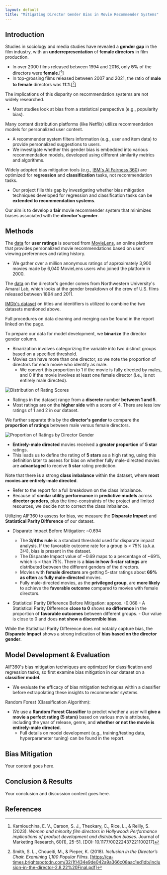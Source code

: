 ```yaml
---
layout: default
title: "Mitigating Director Gender Bias in Movie Recommender Systems"
---
```


## Introduction

Studies in sociology and media studies have revealed a **gender gap** in the film industry, with an **underrepresentation** of **female directors** in film production.
- In over 2000 films released between 1994 and 2016, only **5%** of the directors were **female**.[[^1]]
- In top-grossing films released between 2007 and 2021, the ratio of **male to female** directors was **11:1**.[[^2]]

The implications of this disparity on recommendation systems are not widely researched.
- Most studies look at bias from a statistical perspective (e.g., popularity bias).

Many content distribution platforms (like Netflix) utilize recommendation models for personalized user content.
- A recommender system filters information (e.g., user and item data) to provide personalized suggestions to users.
- We investigate whether this gender bias is embedded into various recommendation models, developed using different similarity metrics and algorithms.

Widely adopted bias mitigation tools (e.g., [IBM's AI Fairness 360](https://aif360.readthedocs.io/en/stable/index.html)) are optimized for **regression** and **classification** tasks, not recommendation tasks.
- Our project fills this gap by investigating whether bias mitigation techniques developed for regression and classification tasks can be **extended to recommendation systems**.

Our aim is to develop a **fair** movie recommender system that minimizes biases associated with the **director's gender**.

## Methods

The [data](https://grouplens.org/datasets/movielens/1m/) for **user ratings** is sourced from [MovieLens](https://movielens.org/), an online platform that provides personalized movie recommendations based on users' viewing preferences and rating history.
- We gather over a million anonymous ratings of approximately 3,900 movies made by 6,040 MovieLens users who joined the platform in 2000.

The [data](https://figshare.com/articles/dataset/U_S_movies_with_gender-disambiguated_actors_directors_and_producers/4967876) on the director's gender comes from Northwestern University's Amaral Lab, which looks at the gender breakdown of the crew of U.S. films released between 1894 and 2011.

[IMDb's dataset](https://datasets.imdbws.com/) on titles and identifiers is utilized to combine the two datasets mentioned above.

Full procedures on data cleaning and merging can be found in the report linked on the page.

To prepare our data for model development, we **binarize** the director gender column.
- Binarization involves categorizing the variable into two distinct groups based on a specified threshold.
- Movies can have more than one director, so we note the proportion of directors for each movie who identify as male.
    - We convert this proportion to 1 if the movie is fully directed by males, and 0 if the movie involves at least one female director (i.e., is not entirely male directed).

![Distribution of Rating Scores](https://raw.githubusercontent.com/michael-garciaperez/DSC180B-Capstone-Project/main/assets/images/rating_dist.png)

- Ratings in the dataset range from a **discrete** number **between 1 and 5**.
- Most ratings are on the **higher side** with a score of 4. There are less low ratings of 1 and 2 in our dataset.

We further separate this by the **director's gender** to compare the **proportion of ratings** between male versus female directors.

![Proportion of Ratings by Director Gender](https://raw.githubusercontent.com/michael-garciaperez/DSC180B-Capstone-Project/main/assets/images/prop_ratings.png)

- **Entirely-male directed** movies received a **greater proportion** of **5 star** ratings.
- This leads us to define the rating of **5 stars** as a high rating, using this definition later to assess for bias on whether fully male-directed movies are **advantaged** to receive **5 star** rating prediction.

Note that there **is** a strong **class imbalance** within the dataset, where **most movies are entirely-male directed**. 
- Refer to the report for a full breakdown on the class imbalance.
- Because of **similar utility performance** in **predictive models** across **director genders**, plus the time-constraints of the project and limited resources, we decide not to correct the class imbalance.

Utilizing AIF360 to assess for bias, we measure the **Disparate Impact** and **Statistical Parity Difference** of our dataset.

- Disparate Impact Before Mitigation: ~0.694
  - The **3/4ths rule** is a standard threshold used for disparate impact analysis. If the favorable outcome rate for a group is < 75% (a.k.a. 3/4), bias is present in the dataset.
  - The Disparate Impact value of ~0.69 maps to a percentage of ~69%, which is < than 75%. There is a **bias in how 5-star ratings** are distributed between the different genders of the directors.
  - Movies with **female directors** are getting 5-star ratings about **69% as often** as **fully male-directed** movies.
  - Fully male-directed movies, as the **privileged group**, are **more likely** to achieve the **favorable outcome** compared to movies with female directors.

- Statistical Parity Difference Before Mitigation: approx. -0.068
      - A Statistical Parity Difference **close to 0** shows **no difference** in the proportion of **favorable outcomes** between different groups.
      - Our value is close to 0 and does **not show a discernible bias**.

While the Statistical Parity Difference does not notably capture bias, the **Disparate Impact** shows a strong indication of **bias based on the director gender**.

## Model Development & Evaluation

AIF360's bias mitigation techniques are optimized for classification and regression tasks, so first examine bias mitigation in our dataset on a **classifier model**.
- We evaluate the efficacy of bias mitigation techniques within a classifier before extrapolating these insights to recommender systems.

Random Forest (Classification Algorithm):
- We use a **Random Forest Classifier** to predict whether a user will **give a movie a perfect rating (5 stars)** based on various movie attributes, including the year of release, genre, and **whether or not the movie is entirely-male directed**.
  - Full details on model development (e.g., training/testing data, hyperparameter tuning) can be found in the report.

## Bias Mitigation

Your content goes here.

## Conclusion & Results

Your conclusion and discussion content goes here.

## References

[^1]: Karniouchina, E. V., Carson, S. J., Theokary, C., Rice, L., & Reilly, S. (2023). *Women and minority film directors in Hollywood: Performance implications of product development and distribution biases.* Journal of Marketing Research, 60(1), 25-51. [DOI: 10.1177/00222437221100217]

[^2]: Smith, S. L., Choueiti, M., & Pieper, K. (2018). *Inclusion in the Director’s Chair. Examining 1,100 Popular Films.* [https://ca-times.brightspotcdn.com/32/1f/434e9de042a9a366c08aac1ed1db/inclusion-in-the-director-2.8.22%20Final.pdf]

